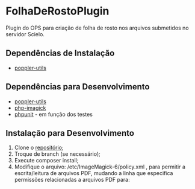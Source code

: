 # FolhaDeRostoPlugin
Plugin do OPS para criação de folha de rosto nos arquivos submetidos no servidor Scielo.

## Dependências de Instalação 
* [poppler-utils](https://poppler.freedesktop.org/)

## Dependências para Desenvolvimento
* [poppler-utils](https://poppler.freedesktop.org/)
* [php-imagick](https://www.php.net/manual/pt_BR/imagick.compareimages.php)
* [phpunit](https://phpunit.de/) - em função dos testes

## Instalação para Desenvolvimento
1. Clone o [repositório](https://gitlab.lepidus.com.br/softwares-pkp/plugins_ojs/folhaDeRostoDoPDF);
2. Troque de branch (se necessário);
3. Execute composer install;
4. Modifique o arquivo: /etc/ImageMagick-6/policy.xml , para permitir a escrita/leitura de arquivos PDF, mudando a linha que especifica permissões relacionadas a arquivos PDF para:
<policy domain=“coder” rights=“read|write” pattern=“PDF” /> 
